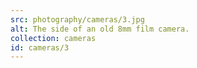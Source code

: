 ```yaml
---
src: photography/cameras/3.jpg
alt: The side of an old 8mm film camera.
collection: cameras
id: cameras/3
---
```

